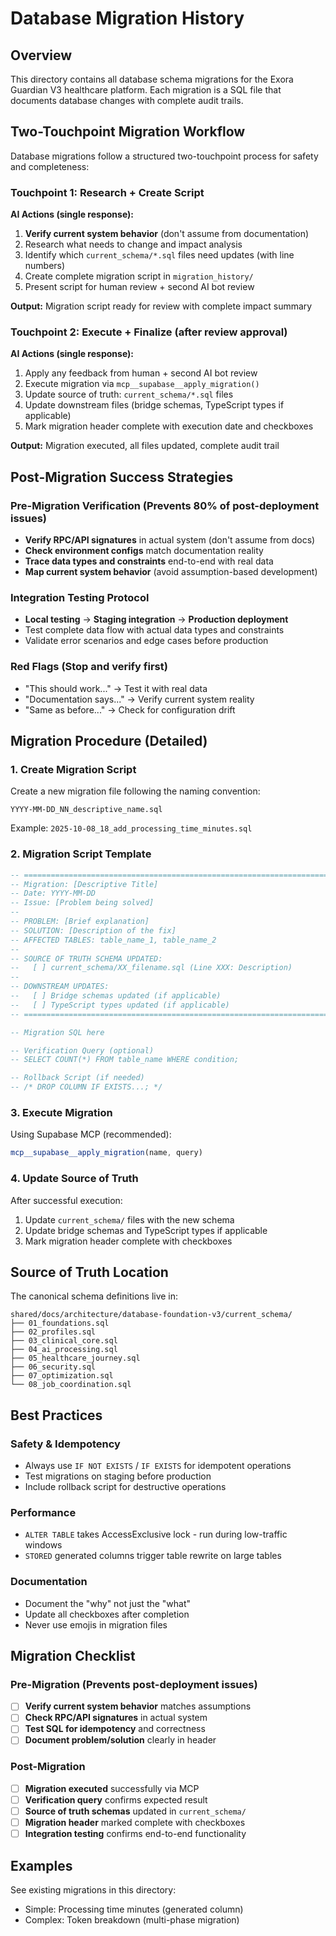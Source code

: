 # Database Migration History

## Overview

This directory contains all database schema migrations for the Exora Guardian V3 healthcare platform. Each migration is a SQL file that documents database changes with complete audit trails.

## Two-Touchpoint Migration Workflow

Database migrations follow a structured two-touchpoint process for safety and completeness:

### Touchpoint 1: Research + Create Script
**AI Actions (single response):**
1. **Verify current system behavior** (don't assume from documentation)
2. Research what needs to change and impact analysis
3. Identify which `current_schema/*.sql` files need updates (with line numbers)
4. Create complete migration script in `migration_history/`
5. Present script for human review + second AI bot review

**Output:** Migration script ready for review with complete impact summary

### Touchpoint 2: Execute + Finalize (after review approval)
**AI Actions (single response):**
1. Apply any feedback from human + second AI bot review
2. Execute migration via `mcp__supabase__apply_migration()`
3. Update source of truth: `current_schema/*.sql` files
4. Update downstream files (bridge schemas, TypeScript types if applicable)
5. Mark migration header complete with execution date and checkboxes

**Output:** Migration executed, all files updated, complete audit trail

## Post-Migration Success Strategies

### Pre-Migration Verification (Prevents 80% of post-deployment issues)
- **Verify RPC/API signatures** in actual system (don't assume from docs)
- **Check environment configs** match documentation reality  
- **Trace data types and constraints** end-to-end with real data
- **Map current system behavior** (avoid assumption-based development)

### Integration Testing Protocol  
- **Local testing** → **Staging integration** → **Production deployment**
- Test complete data flow with actual data types and constraints
- Validate error scenarios and edge cases before production

### Red Flags (Stop and verify first)
- "This should work..." → Test it with real data
- "Documentation says..." → Verify current system reality  
- "Same as before..." → Check for configuration drift

## Migration Procedure (Detailed)

### 1. Create Migration Script

Create a new migration file following the naming convention:
```
YYYY-MM-DD_NN_descriptive_name.sql
```

Example: `2025-10-08_18_add_processing_time_minutes.sql`

### 2. Migration Script Template

```sql
-- ============================================================================
-- Migration: [Descriptive Title]
-- Date: YYYY-MM-DD
-- Issue: [Problem being solved]
--
-- PROBLEM: [Brief explanation]
-- SOLUTION: [Description of the fix]  
-- AFFECTED TABLES: table_name_1, table_name_2
--
-- SOURCE OF TRUTH SCHEMA UPDATED:
--   [ ] current_schema/XX_filename.sql (Line XXX: Description)
--
-- DOWNSTREAM UPDATES:
--   [ ] Bridge schemas updated (if applicable)
--   [ ] TypeScript types updated (if applicable)
-- ============================================================================

-- Migration SQL here

-- Verification Query (optional)
-- SELECT COUNT(*) FROM table_name WHERE condition;

-- Rollback Script (if needed)
-- /* DROP COLUMN IF EXISTS...; */
```

### 3. Execute Migration

Using Supabase MCP (recommended):
```typescript
mcp__supabase__apply_migration(name, query)
```

### 4. Update Source of Truth

After successful execution:
1. Update `current_schema/` files with the new schema
2. Update bridge schemas and TypeScript types if applicable  
3. Mark migration header complete with checkboxes

## Source of Truth Location

The canonical schema definitions live in:
```
shared/docs/architecture/database-foundation-v3/current_schema/
├── 01_foundations.sql
├── 02_profiles.sql
├── 03_clinical_core.sql
├── 04_ai_processing.sql
├── 05_healthcare_journey.sql
├── 06_security.sql
├── 07_optimization.sql
└── 08_job_coordination.sql
```

## Best Practices

### Safety & Idempotency
- Always use `IF NOT EXISTS` / `IF EXISTS` for idempotent operations
- Test migrations on staging before production  
- Include rollback script for destructive operations

### Performance  
- `ALTER TABLE` takes AccessExclusive lock - run during low-traffic windows
- `STORED` generated columns trigger table rewrite on large tables

### Documentation
- Document the "why" not just the "what"
- Update all checkboxes after completion
- Never use emojis in migration files

## Migration Checklist

### Pre-Migration (Prevents post-deployment issues)
- [ ] **Verify current system behavior** matches assumptions
- [ ] **Check RPC/API signatures** in actual system
- [ ] **Test SQL for idempotency** and correctness
- [ ] **Document problem/solution** clearly in header

### Post-Migration  
- [ ] **Migration executed** successfully via MCP
- [ ] **Verification query** confirms expected result
- [ ] **Source of truth schemas** updated in `current_schema/`
- [ ] **Migration header** marked complete with checkboxes
- [ ] **Integration testing** confirms end-to-end functionality

## Examples

See existing migrations in this directory:
- Simple: Processing time minutes (generated column)
- Complex: Token breakdown (multi-phase migration)
